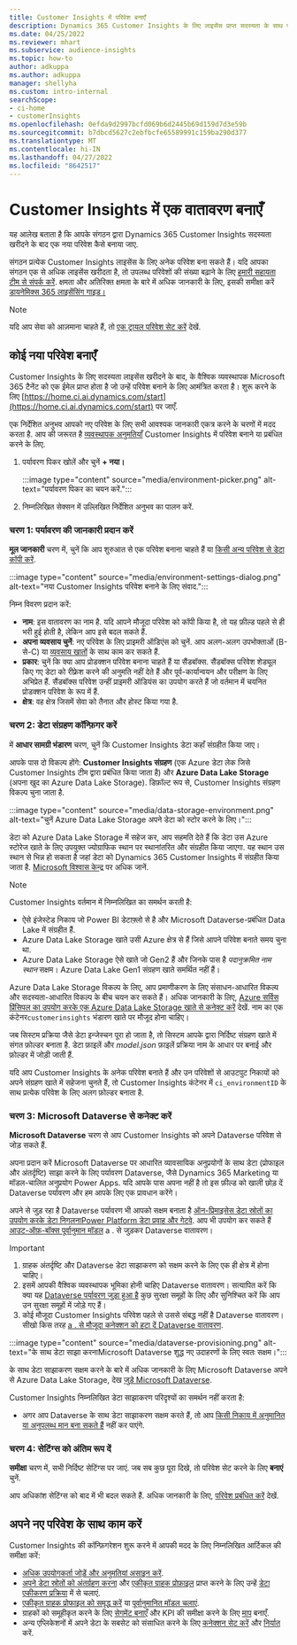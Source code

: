 ```yaml
---
title: Customer Insights में परिवेश बनाएँ
description: Dynamics 365 Customer Insights के लिए लाइसेंस प्राप्त सदस्यता के साथ परिवेश बनाने के चरण.
ms.date: 04/25/2022
ms.reviewer: mhart
ms.subservice: audience-insights
ms.topic: how-to
author: adkuppa
ms.author: adkuppa
manager: shellyha
ms.custom: intro-internal
searchScope:
- ci-home
- customerInsights
ms.openlocfilehash: 0efda9d2997bcfd069b6d2445b69d159d7d3e59b
ms.sourcegitcommit: b7dbcd5627c2ebfbcfe65589991c159ba290d377
ms.translationtype: MT
ms.contentlocale: hi-IN
ms.lasthandoff: 04/27/2022
ms.locfileid: "8642517"
---
```

# <a name="create-an-environment-in-customer-insights"></a>Customer Insights में एक वातावरण बनाएँ

यह आलेख बताता है कि आपके संगठन द्वारा Dynamics 365 Customer Insights सदस्यता खरीदने के बाद एक नया परिवेश कैसे बनाया जाए. 

संगठन प्रत्येक Customer Insights लाइसेंस के लिए अनेक परिवेश बना सकते हैं। यदि आपका संगठन एक से अधिक लाइसेंस खरीदता है, तो उपलब्ध परिवेशों की संख्या बढ़ाने के लिए [हमारी सहायता टीम से संपर्क करें](https://go.microsoft.com/fwlink/?linkid=2079641). क्षमता और अतिरिक्त क्षमता के बारे में अधिक जानकारी के लिए, इसकी समीक्षा करें [डायनेमिक्स 365 लाइसेंसिंग गाइड।](https://go.microsoft.com/fwlink/?LinkId=866544)

> [!NOTE]
> यदि आप सेवा को आज़माना चाहते हैं, तो [एक ट्रायल परिवेश सेट करें](trial-signup.md) देखें.

## <a name="create-a-new-environment"></a>कोई नया परिवेश बनाएँ

Customer Insights के लिए सदस्यता लाइसेंस खरीदने के बाद, के वैश्विक व्यवस्थापक Microsoft 365 टैनेंट को एक ईमेल प्राप्त होता है जो उन्हें परिवेश बनाने के लिए आमंत्रित करता है। शुरू करने के लिए [https://home.ci.ai.dynamics.com/start](https://home.ci.ai.dynamics.com/start) पर जाएँ. 

एक निर्देशित अनुभव आपको नए परिवेश के लिए सभी आवश्यक जानकारी एकत्र करने के चरणों में मदद करता है. आप की जरूरत है [व्यवस्थापक अनुमतियाँ](permissions.md) Customer Insights में परिवेश बनाने या प्रबंधित करने के लिए.

1. पर्यावरण पिकर खोलें और चुनें **+ नया।**
  
   :::image type="content" source="media/environment-picker.png" alt-text="पर्यावरण पिकर का चयन करें.":::

1. निम्नलिखित सेक्सन में उल्लिखित निर्देशित अनुभव का पालन करें.

### <a name="step-1-provide-environment-information"></a>चरण 1: पर्यावरण की जानकारी प्रदान करें

**मूल जानकारी** चरण में, चुनें कि आप शुरुआत से एक परिवेश बनाना चाहते हैं या [किसी अन्य परिवेश से डेटा कॉपी करें](manage-environments.md#copy-the-environment-configuration).

   :::image type="content" source="media/environment-settings-dialog.png" alt-text="नया Customer Insights परिवेश बनाने के लिए संवाद.":::

निम्न विवरण प्रदान करें:
   - **नाम**: इस वातावरण का नाम है. यदि आपने मौजूदा परिवेश को कॉपी किया है, तो यह फ़ील्ड पहले से ही भरी हुई होती है, लेकिन आप इसे बदल सकते हैं.
   - **अपना व्यवसाय चुनें**: नए परिवेश के लिए प्राइमरी ऑडिएंस को चुनें. आप अलग-अलग उपभोक्ताओं (B-से-C) या [व्यवसाय खातों](work-with-business-accounts.md) के साथ काम कर सकते हैं.
   - **प्रकार**: चुनें कि क्या आप प्रोडक्शन परिवेश बनाना चाहते हैं या सैंडबॉक्स. सैंडबॉक्स परिवेश शेड्यूल किए गए डेटा को रीफ़्रेश करने की अनुमति नहीं देते हैं और पूर्व-कार्यान्वयन और परीक्षण के लिए अभिप्रेत हैं. सैंडबॉक्स परिवेश उन्हीं प्राइमरी ऑडियंस का उपयोग करते हैं जो वर्तमान में चयनित प्रोडक्शन परिवेश के रूप में हैं.
   - **क्षेत्र**: वह क्षेत्र जिसमें सेवा को तैनात और होस्ट किया गया है.

### <a name="step-2-configure-data-storage"></a>चरण 2: डेटा संग्रहण कॉन्फ़िगर करें

में **आधार सामग्री भंडारण** चरण, चुनें कि Customer Insights डेटा कहाँ संग्रहीत किया जाए।

आपके पास दो विकल्प होंगे: **Customer Insights संग्रहण** (एक Azure डेटा लेक जिसे Customer Insights टीम द्वारा प्रबंधित किया जाता है) और **Azure Data Lake Storage** (अपना खुद का Azure Data Lake Storage). डिफ़ॉल्ट रूप से, Customer Insights संग्रहण विकल्प चुना जाता है.

:::image type="content" source="media/data-storage-environment.png" alt-text="चुनें Azure Data Lake Storage अपने डेटा को स्टोर करने के लिए।":::

डेटा को Azure Data Lake Storage में सहेज कर, आप सहमति देते हैं कि डेटा उस Azure स्टोरेज खाते के लिए उपयुक्त ज्योग्राफिक स्थान पर स्थानांतरित और संग्रहीत किया जाएगा. यह स्थान उस स्थान से भिन्न हो सकता है जहां डेटा को Dynamics 365 Customer Insights में संग्रहीत किया जाता है. [Microsoft विश्वास केन्द्र](https://www.microsoft.com/trust-center) पर अधिक जानें.

> [!NOTE]
> Customer Insights वर्तमान में निम्नलिखित का समर्थन करती है:
> - ऐसे इंजेस्टेड निकाय जो Power BI डेटाफ़्लो से है और Microsoft Dataverse-प्रबंधित Data Lake में संग्रहीत हैं.  
> - Azure Data Lake Storage खाते उसी Azure क्षेत्र से हैं जिसे आपने परिवेश बनाते समय चुना था.
> - Azure Data Lake Storage ऐसे खाते जो Gen2 हैं और जिनके पास है *पदानुक्रमित नाम स्थान* सक्षम। Azure Data Lake Gen1 संग्रहण खाते समर्थित नहीं हैं।

Azure Data Lake Storage विकल्प के लिए, आप प्रमाणीकरण के लिए संसाधन-आधारित विकल्प और सदस्यता-आधारित विकल्प के बीच चयन कर सकते हैं। अधिक जानकारी के लिए, [Azure सर्विस प्रिंसिपल का उपयोग करके एक Azure Data Lake Storage खाते से कनेक्ट करें](connect-service-principal.md) देखें. नाम का एक कंटेनर`customerinsights` भंडारण खाते पर मौजूद होना चाहिए।

जब सिस्टम प्रक्रिया जैसे डेटा इन्जेस्चन पूरा हो जाता है, तो सिस्टम आपके द्वारा निर्दिष्ट संग्रहण खाते में संगत फ़ोल्डर बनाता है. डेटा फ़ाइलें और *model.json* फ़ाइलें प्रक्रिया नाम के आधार पर बनाई और फ़ोल्डर में जोड़ी जाती हैं.

यदि आप Customer Insights के अनेक परिवेश बनाते हैं और उन परिवेशों से आउटपुट निकायों को अपने संग्रहण खाते में सहेजना चुनते हैं, तो Customer Insights कंटेनर में `ci_environmentID` के साथ प्रत्येक परिवेश के लिए अलग फ़ोल्डर बनाता है.

### <a name="step-3-connect-to-microsoft-dataverse"></a>चरण 3: Microsoft Dataverse से कनेक्ट करें
   
**Microsoft Dataverse** चरण से आप Customer Insights को अपने Dataverse परिवेश से जोड़ सकते हैं.

अपना प्रदान करें Microsoft Dataverse पर आधारित व्यावसायिक अनुप्रयोगों के साथ डेटा (प्रोफाइल और अंतर्दृष्टि) साझा करने के लिए पर्यावरण Dataverse, जैसे Dynamics 365 Marketing या मॉडल-चालित अनुप्रयोग Power Apps. यदि आपके पास अपना नहीं है तो इस फ़ील्ड को खाली छोड़ दें Dataverse पर्यावरण और हम आपके लिए एक प्रावधान करेंगे।

अपने से जुड़ रहा है Dataverse पर्यावरण भी आपको सक्षम बनाता है [ऑन-प्रिमाइसेस डेटा स्रोतों का उपयोग करके डेटा निगलनाPower Platform डेटा प्रवाह और गेटवे](data-sources.md#add-data-from-on-premises-data-sources). आप भी उपयोग कर सकते हैं [आउट-ऑफ़-बॉक्स पूर्वानुमान मॉडल](predictions-overview.md?tabs=b2c#out-of-box-models) a . से जुड़कर Dataverse वातावरण।

> [!IMPORTANT]
> 1. ग्राहक अंतर्दृष्टि और Dataverse डेटा साझाकरण को सक्षम करने के लिए एक ही क्षेत्र में होना चाहिए।
> 1. इसमें आपकी वैश्विक व्यवस्थापक भूमिका होनी चाहिए Dataverse वातावरण। सत्यापित करें कि क्या यह [Dataverse पर्यावरण जुड़ा हुआ है](/power-platform/admin/control-user-access#associate-a-security-group-with-a-dataverse-environment) कुछ सुरक्षा समूहों के लिए और सुनिश्चित करें कि आप उन सुरक्षा समूहों में जोड़े गए हैं।
> 1. कोई मौजूदा Customer Insights परिवेश पहले से उससे संबद्ध नहीं है Dataverse वातावरण। सीखो किस तरह [a . से मौजूदा कनेक्शन को हटा दें Dataverse वातावरण](manage-environments.md#remove-an-existing-connection-to-a-dataverse-environment).

:::image type="content" source="media/dataverse-provisioning.png" alt-text="के साथ डेटा साझा करनाMicrosoft Dataverse शुद्ध नए उदाहरणों के लिए स्वतः सक्षम।":::

के साथ डेटा साझाकरण सक्षम करने के बारे में अधिक जानकारी के लिए Microsoft Dataverse अपने से Azure Data Lake Storage, देख [जुड़े Microsoft Dataverse](manage-environments.md#connect-to-microsoft-dataverse).

Customer Insights निम्नलिखित डेटा साझाकरण परिदृश्यों का समर्थन नहीं करता है:
- अगर आप Dataverse के साथ डेटा साझाकरण सक्षम करते हैं, तो आप [किसी निकाय में अनुमानित या अनुपलब्ध मान बना सकते हैं](predictions.md) नहीं कर पाएंगे.

### <a name="step-4-finalize-the-settings"></a>चरण 4: सेटिंग्स को अंतिम रूप दें

**समीक्षा** चरण में, सभी निर्दिष्ट सेटिंग्स पर जाएं. जब सब कुछ पूरा दिखे, तो परिवेश सेट करने के लिए **बनाएं** चुनें. 

आप अधिकांश सेटिंग्स को बाद में भी बदल सकते हैं. अधिक जानकारी के लिए, [परिवेश प्रबंधित करें](manage-environments.md) देखें.

## <a name="work-with-your-new-environment"></a>अपने नए परिवेश के साथ काम करें

Customer Insights की कॉन्फ़िगरेशन शुरू करने में आपकी मदद के लिए निम्नलिखित आर्टिकल की समीक्षा करें: 

- [अधिक उपयोगकर्ता जोड़ें और अनुमतियां असाइन करें](permissions.md).
- [अपने डेटा स्रोतों को अंतर्ग्रहण करना](data-sources.md) और [एकीकृत ग्राहक प्रोफ़ाइल](data-unification.md) प्राप्त करने के लिए उन्हें [डेटा एकीकरण प्रक्रिया](customer-profiles.md) में से चलाएं.
- [एकीकृत ग्राहक प्रोफाइल को समृद्ध करें](enrichment-hub.md) या [पूर्वानुमानित मॉडल चलाएं](predictions-overview.md).
- ग्राहकों को समूहीकृत करने के लिए [सेगमेंट बनाएँ](segments.md) और KPI की समीक्षा करने के लिए [माप](measures.md) बनाएँ.
- अन्य एप्लिकेशनों में अपने डेटा के सबसेट को संसाधित करने के लिए [कनेक्शन सेट करें](connections.md) और [निर्यात](export-destinations.md) करें.
